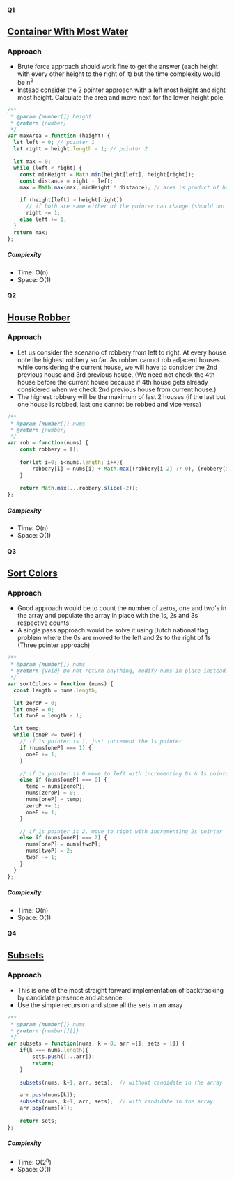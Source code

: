 #### Q1

## [Container With Most Water](https://leetcode.com/problems/container-with-most-water)

### Approach

- Brute force approach should work fine to get the answer (each height with every other height to the right of it) but the time complexity would be n<sup>2</sup>
- Instead consider the 2 pointer approach with a left most height and right most height. Calculate the area and move next for the lower height pole.

```js
/**
 * @param {number[]} height
 * @return {number}
 */
var maxArea = function (height) {
  let left = 0; // pointer 1
  let right = height.length - 1; // pointer 2

  let max = 0;
  while (left < right) {
    const minHeight = Math.min(height[left], height[right]);
    const distance = right - left;
    max = Math.max(max, minHeight * distance); // area is product of height (min of 2 poles) and total width

    if (height[left] > height[right])
      // if both are same either of the pointer can change (should not make a difference)
      right -= 1;
    else left += 1;
  }
  return max;
};
```

##### Complexity

- Time: O(n)
- Space: O(1)

#### Q2

## [House Robber](https://leetcode.com/problems/house-robber)

### Approach

- Let us consider the scenario of robbery from left to right. At every house note the highest robbery so far. As robber cannot rob adjacent houses while considering the current house, we will have to consider the 2nd previous house and 3rd previous house. (We need not check the 4th house before the current house because if 4th house gets already considered when we check 2nd previous house from current house.)
- The highest robbery will be the maximum of last 2 houses (if the last but one house is robbed, last one cannot be robbed and vice versa)

```js
/**
 * @param {number[]} nums
 * @return {number}
 */
var rob = function(nums) {
    const robbery = [];
    
    for(let i=0; i<nums.length; i++){
        robbery[i] = nums[i] + Math.max((robbery[i-2] ?? 0), (robbery[i-3] ?? 0));
    }
    
    return Math.max(...robbery.slice(-2));
};
```

##### Complexity

- Time: O(n)
- Space: O(1)

#### Q3

## [Sort Colors](https://leetcode.com/problems/sort-colors/)

### Approach

- Good approach would be to count the number of zeros, one and two's in the array and populate the array in place with the 1s, 2s and 3s respective counts
- A single pass approach would be solve it using Dutch national flag problem where the 0s are moved to the left and 2s to the right of 1s (Three pointer approach)

```js
/**
 * @param {number[]} nums
 * @return {void} Do not return anything, modify nums in-place instead.
 */
var sortColors = function (nums) {
  const length = nums.length;

  let zeroP = 0;
  let oneP = 0;
  let twoP = length - 1;

  let temp;
  while (oneP <= twoP) {
    // if 1s pointer is 1, just increment the 1s pointer
    if (nums[oneP] === 1) {
      oneP += 1;
    }

    // if 1s pointer is 0 move to left with incrementing 0s & 1s pointers
    else if (nums[oneP] === 0) {
      temp = nums[zeroP];
      nums[zeroP] = 0;
      nums[oneP] = temp;
      zeroP += 1;
      oneP += 1;
    }

    // if 1s pointer is 2, move to right with incrementing 2s pointer
    else if (nums[oneP] === 2) {
      nums[oneP] = nums[twoP];
      nums[twoP] = 2;
      twoP -= 1;
    }
  }
};
```

##### Complexity

- Time: O(n)
- Space: O(1)

#### Q4

## [Subsets](https://leetcode.com/problems/subsets)

### Approach

- This is one of the most straight forward implementation of backtracking by candidate presence and absence.
- Use the simple recursion and store all the sets in an array

```js
/**
 * @param {number[]} nums
 * @return {number[][]}
 */
var subsets = function(nums, k = 0, arr =[], sets = []) {
    if(k === nums.length){
        sets.push([...arr]);
        return;
    }
    
    subsets(nums, k+1, arr, sets);  // without candidate in the array

    arr.push(nums[k]);
    subsets(nums, k+1, arr, sets);  // with candidate in the array
    arr.pop(nums[k]);
    
    return sets;
};
```

##### Complexity

- Time: O(2<sup>n</sup>)
- Space: O(1)
